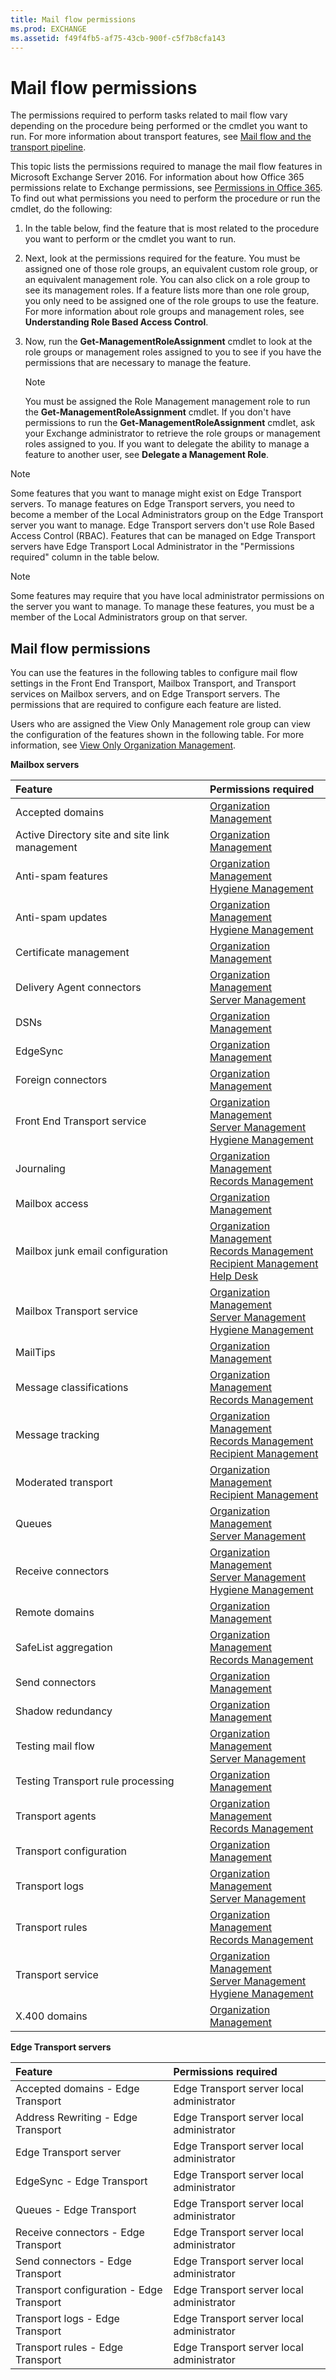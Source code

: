 ```yaml
---
title: Mail flow permissions
ms.prod: EXCHANGE
ms.assetid: f49f4fb5-af75-43cb-900f-c5f7b8cfa143
---
```



# Mail flow permissions

The permissions required to perform tasks related to mail flow vary depending on the procedure being performed or the cmdlet you want to run. For more information about transport features, see  [Mail flow and the transport pipeline](mail-flow-and-the-transport-pipeline.md). 
  
    
    

This topic lists the permissions required to manage the mail flow features in Microsoft Exchange Server 2016. For information about how Office 365 permissions relate to Exchange permissions, see  [Permissions in Office 365](https://go.microsoft.com/fwlink/p/?LinkID=335814).
To find out what permissions you need to perform the procedure or run the cmdlet, do the following:
  
    
    


1. In the table below, find the feature that is most related to the procedure you want to perform or the cmdlet you want to run.
    
  
2. Next, look at the permissions required for the feature. You must be assigned one of those role groups, an equivalent custom role group, or an equivalent management role. You can also click on a role group to see its management roles. If a feature lists more than one role group, you only need to be assigned one of the role groups to use the feature. For more information about role groups and management roles, see **Understanding Role Based Access Control**.
    
  
3. Now, run the **Get-ManagementRoleAssignment** cmdlet to look at the role groups or management roles assigned to you to see if you have the permissions that are necessary to manage the feature.
    
    > [!NOTE]
      > You must be assigned the Role Management management role to run the **Get-ManagementRoleAssignment** cmdlet. If you don't have permissions to run the **Get-ManagementRoleAssignment** cmdlet, ask your Exchange administrator to retrieve the role groups or management roles assigned to you.
If you want to delegate the ability to manage a feature to another user, see **Delegate a Management Role**.
> [!NOTE]
> Some features that you want to manage might exist on Edge Transport servers. To manage features on Edge Transport servers, you need to become a member of the Local Administrators group on the Edge Transport server you want to manage. Edge Transport servers don't use Role Based Access Control (RBAC). Features that can be managed on Edge Transport servers have Edge Transport Local Administrator in the "Permissions required" column in the table below. 
  
    
    


> [!NOTE]
> Some features may require that you have local administrator permissions on the server you want to manage. To manage these features, you must be a member of the Local Administrators group on that server. 
  
    
    


## Mail flow permissions

You can use the features in the following tables to configure mail flow settings in the Front End Transport, Mailbox Transport, and Transport services on Mailbox servers, and on Edge Transport servers. The permissions that are required to configure each feature are listed.
  
    
    
Users who are assigned the View Only Management role group can view the configuration of the features shown in the following table. For more information, see  [View Only Organization Management](http://technet.microsoft.com/library/c514c6d0-0157-4c52-9ec6-441d9a30f3df.aspx).
  
    
    
 **Mailbox servers**
  
    
    


|**Feature**|**Permissions required**|
|:-----|:-----|
|Accepted domains  <br/> | [Organization Management](http://technet.microsoft.com/library/0bfd21c1-86ac-4369-86b7-aeba386741c8.aspx) <br/> |
|Active Directory site and site link management  <br/> | [Organization Management](http://technet.microsoft.com/library/0bfd21c1-86ac-4369-86b7-aeba386741c8.aspx) <br/> |
|Anti-spam features  <br/> | [Organization Management](http://technet.microsoft.com/library/0bfd21c1-86ac-4369-86b7-aeba386741c8.aspx) <br/>  [Hygiene Management](http://technet.microsoft.com/library/fc0a9ec2-9c3d-42f6-8442-8603fb29d464.aspx) <br/> |
|Anti-spam updates  <br/> | [Organization Management](http://technet.microsoft.com/library/0bfd21c1-86ac-4369-86b7-aeba386741c8.aspx) <br/>  [Hygiene Management](http://technet.microsoft.com/library/fc0a9ec2-9c3d-42f6-8442-8603fb29d464.aspx) <br/> |
|Certificate management  <br/> | [Organization Management](http://technet.microsoft.com/library/0bfd21c1-86ac-4369-86b7-aeba386741c8.aspx) <br/> |
|Delivery Agent connectors  <br/> | [Organization Management](http://technet.microsoft.com/library/0bfd21c1-86ac-4369-86b7-aeba386741c8.aspx) <br/>  [Server Management](http://technet.microsoft.com/library/30cbc4de-adb3-42e8-922f-7661095bdb8c.aspx) <br/> |
|DSNs  <br/> | [Organization Management](http://technet.microsoft.com/library/0bfd21c1-86ac-4369-86b7-aeba386741c8.aspx) <br/> |
|EdgeSync  <br/> | [Organization Management](http://technet.microsoft.com/library/0bfd21c1-86ac-4369-86b7-aeba386741c8.aspx) <br/> |
|Foreign connectors  <br/> | [Organization Management](http://technet.microsoft.com/library/0bfd21c1-86ac-4369-86b7-aeba386741c8.aspx) <br/> |
|Front End Transport service  <br/> | [Organization Management](http://technet.microsoft.com/library/0bfd21c1-86ac-4369-86b7-aeba386741c8.aspx) <br/>  [Server Management](http://technet.microsoft.com/library/30cbc4de-adb3-42e8-922f-7661095bdb8c.aspx) <br/>  [Hygiene Management](http://technet.microsoft.com/library/fc0a9ec2-9c3d-42f6-8442-8603fb29d464.aspx) <br/> |
|Journaling  <br/> | [Organization Management](http://technet.microsoft.com/library/0bfd21c1-86ac-4369-86b7-aeba386741c8.aspx) <br/>  [Records Management](http://technet.microsoft.com/library/0e0c95ce-6109-4591-b86d-c6cfd44d21f5.aspx) <br/> |
|Mailbox access  <br/> | [Organization Management](http://technet.microsoft.com/library/0bfd21c1-86ac-4369-86b7-aeba386741c8.aspx) <br/> |
|Mailbox junk email configuration  <br/> | [Organization Management](http://technet.microsoft.com/library/0bfd21c1-86ac-4369-86b7-aeba386741c8.aspx) <br/>  [Records Management](http://technet.microsoft.com/library/0e0c95ce-6109-4591-b86d-c6cfd44d21f5.aspx) <br/>  [Recipient Management](http://technet.microsoft.com/library/669d602e-68e3-41f9-a455-b942d212d130.aspx) <br/>  [Help Desk](http://technet.microsoft.com/library/e7958752-22e4-4155-a2fc-948099dec6f7.aspx) <br/> |
|Mailbox Transport service  <br/> | [Organization Management](http://technet.microsoft.com/library/0bfd21c1-86ac-4369-86b7-aeba386741c8.aspx) <br/>  [Server Management](http://technet.microsoft.com/library/30cbc4de-adb3-42e8-922f-7661095bdb8c.aspx) <br/>  [Hygiene Management](http://technet.microsoft.com/library/fc0a9ec2-9c3d-42f6-8442-8603fb29d464.aspx) <br/> |
|MailTips  <br/> | [Organization Management](http://technet.microsoft.com/library/0bfd21c1-86ac-4369-86b7-aeba386741c8.aspx) <br/> |
|Message classifications  <br/> | [Organization Management](http://technet.microsoft.com/library/0bfd21c1-86ac-4369-86b7-aeba386741c8.aspx) <br/>  [Records Management](http://technet.microsoft.com/library/0e0c95ce-6109-4591-b86d-c6cfd44d21f5.aspx) <br/> |
|Message tracking  <br/> | [Organization Management](http://technet.microsoft.com/library/0bfd21c1-86ac-4369-86b7-aeba386741c8.aspx) <br/>  [Records Management](http://technet.microsoft.com/library/0e0c95ce-6109-4591-b86d-c6cfd44d21f5.aspx) <br/>  [Recipient Management](http://technet.microsoft.com/library/669d602e-68e3-41f9-a455-b942d212d130.aspx) <br/> |
|Moderated transport  <br/> | [Organization Management](http://technet.microsoft.com/library/0bfd21c1-86ac-4369-86b7-aeba386741c8.aspx) <br/>  [Recipient Management](http://technet.microsoft.com/library/669d602e-68e3-41f9-a455-b942d212d130.aspx) <br/> |
|Queues  <br/> | [Organization Management](http://technet.microsoft.com/library/0bfd21c1-86ac-4369-86b7-aeba386741c8.aspx) <br/>  [Server Management](http://technet.microsoft.com/library/30cbc4de-adb3-42e8-922f-7661095bdb8c.aspx) <br/> |
|Receive connectors  <br/> | [Organization Management](http://technet.microsoft.com/library/0bfd21c1-86ac-4369-86b7-aeba386741c8.aspx) <br/>  [Server Management](http://technet.microsoft.com/library/30cbc4de-adb3-42e8-922f-7661095bdb8c.aspx) <br/>  [Hygiene Management](http://technet.microsoft.com/library/fc0a9ec2-9c3d-42f6-8442-8603fb29d464.aspx) <br/> |
|Remote domains  <br/> | [Organization Management](http://technet.microsoft.com/library/0bfd21c1-86ac-4369-86b7-aeba386741c8.aspx) <br/> |
|SafeList aggregation  <br/> | [Organization Management](http://technet.microsoft.com/library/0bfd21c1-86ac-4369-86b7-aeba386741c8.aspx) <br/>  [Records Management](http://technet.microsoft.com/library/0e0c95ce-6109-4591-b86d-c6cfd44d21f5.aspx) <br/> |
|Send connectors  <br/> | [Organization Management](http://technet.microsoft.com/library/0bfd21c1-86ac-4369-86b7-aeba386741c8.aspx) <br/> |
|Shadow redundancy  <br/> | [Organization Management](http://technet.microsoft.com/library/0bfd21c1-86ac-4369-86b7-aeba386741c8.aspx) <br/> |
|Testing mail flow  <br/> | [Organization Management](http://technet.microsoft.com/library/0bfd21c1-86ac-4369-86b7-aeba386741c8.aspx) <br/>  [Server Management](http://technet.microsoft.com/library/30cbc4de-adb3-42e8-922f-7661095bdb8c.aspx) <br/> |
|Testing Transport rule processing  <br/> | [Organization Management](http://technet.microsoft.com/library/0bfd21c1-86ac-4369-86b7-aeba386741c8.aspx) <br/> |
|Transport agents  <br/> | [Organization Management](http://technet.microsoft.com/library/0bfd21c1-86ac-4369-86b7-aeba386741c8.aspx) <br/>  [Records Management](http://technet.microsoft.com/library/0e0c95ce-6109-4591-b86d-c6cfd44d21f5.aspx) <br/> |
|Transport configuration  <br/> | [Organization Management](http://technet.microsoft.com/library/0bfd21c1-86ac-4369-86b7-aeba386741c8.aspx) <br/> |
|Transport logs  <br/> | [Organization Management](http://technet.microsoft.com/library/0bfd21c1-86ac-4369-86b7-aeba386741c8.aspx) <br/>  [Server Management](http://technet.microsoft.com/library/30cbc4de-adb3-42e8-922f-7661095bdb8c.aspx) <br/> |
|Transport rules  <br/> | [Organization Management](http://technet.microsoft.com/library/0bfd21c1-86ac-4369-86b7-aeba386741c8.aspx) <br/>  [Records Management](http://technet.microsoft.com/library/0e0c95ce-6109-4591-b86d-c6cfd44d21f5.aspx) <br/> |
|Transport service  <br/> | [Organization Management](http://technet.microsoft.com/library/0bfd21c1-86ac-4369-86b7-aeba386741c8.aspx) <br/>  [Server Management](http://technet.microsoft.com/library/30cbc4de-adb3-42e8-922f-7661095bdb8c.aspx) <br/>  [Hygiene Management](http://technet.microsoft.com/library/fc0a9ec2-9c3d-42f6-8442-8603fb29d464.aspx) <br/> |
|X.400 domains  <br/> | [Organization Management](http://technet.microsoft.com/library/0bfd21c1-86ac-4369-86b7-aeba386741c8.aspx) <br/> |
   
 **Edge Transport servers**
  
    
    


|**Feature**|**Permissions required**|
|:-----|:-----|
|Accepted domains - Edge Transport  <br/> |Edge Transport server local administrator  <br/> |
|Address Rewriting - Edge Transport  <br/> |Edge Transport server local administrator  <br/> |
|Edge Transport server  <br/> |Edge Transport server local administrator  <br/> |
|EdgeSync - Edge Transport  <br/> |Edge Transport server local administrator  <br/> |
|Queues - Edge Transport  <br/> |Edge Transport server local administrator  <br/> |
|Receive connectors - Edge Transport  <br/> |Edge Transport server local administrator  <br/> |
|Send connectors - Edge Transport  <br/> |Edge Transport server local administrator  <br/> |
|Transport configuration - Edge Transport  <br/> |Edge Transport server local administrator  <br/> |
|Transport logs - Edge Transport  <br/> |Edge Transport server local administrator  <br/> |
|Transport rules - Edge Transport  <br/> |Edge Transport server local administrator  <br/> |
   


